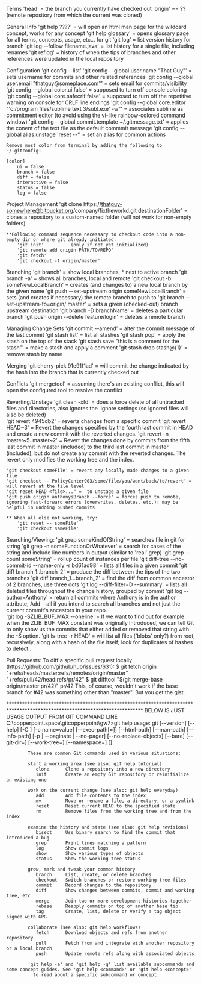 Terms
	'head' = the branch you currently have checked out
	'origin' == ?? (remote repository from which the current was cloned)

General Info
	'git help ????' = will open an html man page for the wildcard concept, works for any concept
	'git help glossary' = opens glossary page for all terms, concepts, usage, etc... for git
	'git log' = list version history for branch
	'git log --follow filename.java' = list history for a single file, including renames
	'git reflog' = history of when the tips of branches and other references were updated in the local repository

Configuration
	'git config --list'
	'git config --global user.name "That Guy"' = sets username for commits and other related references
	'git config --global user.email "thatguy@someplace.com"' = sets email for commits/visibility
	'git config --global color.ui false' = supposed to turn off console coloring
	'git config --global core.safecrlf false' = supposed to turn off the repetitive warning on console for CRLF line endings
	'git config --global core.editor "'c:/program files/sublime text 3/subl.exe' -w"' = associates sublime as commitment editor (to avoid using the vi-like rainbow-colored command window)
	'git config --global commit.template ~/.gitmessage.txt' = applies the conent of the text file as the default commmit message
 	'git config --global alias.unstage 'reset --'' = set an alias for common actions

 	Remove most color from terminal by adding the following to ~/.gitconfig:

 	[color]    
	    ui = false
	    branch = false
	    diff = false
	    interactive = false
	    status = false
	    log = false

Project Management
	'git clone https://thatguy-somewhere@bitbucket.org/company/fixtheworkd.git destinationFolder' = clones a repository to a custom-named folder (will not work for non-empty folders)	

	**Following command sequence necessary to checkout code into a non-empty dir or where git already initiated:
		'git init'			(only if not yet initialized)
		'git remote add origin PATH/TO/REPO'
		'git fetch'
		'git checkout -t origin/master'

Branching
	'git branch' = show local branches, * next to active branch
	'git branch -a' = shows all branches, local and remote
	'git checkout -b someNewLocalBranch' = creates (and changes to) a new local branch by the given name
	'git push --set-upstream origin someNewLocalBranch' = sets (and creates if necessary) the remote branch to push to
	'git branch --set-upstream-to=origin/<branch> master' = sets a given (checked-out) branch upstream destination
	'git branch -D branchName' = deletes a particular branch
	'git push origin --delete feature/login' = deletes a remote branch

Managing Change Sets
	'git commit --amend' = alter the commit message of the last commit
	'git stash list' = list all stashes
	'git stash pop' = apply the stash on the top of the stack
	'git stash save "this is a comment for the stash"' = make a stash and apply a comment
	'git stash drop stash@{1}' = remove stash by name

Merging
	'git cherry-pick 91e91f1ad' = will commit the change indicated by the hash into the branch that is currently checked out

Conflicts
  'git mergetool' = assuming there's an existing conflict, this will open the configured tool to resolve the conflict

Reverting/Unstage
	'git clean -xfd' = does a force delete of all untracked files and directories, also ignores the .ignore settings (so ignored files will also be deleted)  
	'git revert 4945db2' = reverts changes from a specific commit
	'git revert HEAD~3' = Revert the changes specified by the fourth last commit in HEAD and create a new commit with the reverted changes.
	'git revert -n master~5..master~2' = Revert the changes done by commits from the fifth last commit in master (included) to the third last commit in 
		master (included), but do not create any commit with the reverted changes. The revert only modifies the working tree and the index.

	'git checkout someFile' = revert any locally made changes to a given file
	'git checkout -- PolicyCenter903/some/file/you/want/back/to/revert' = will revert at the file level
	'git reset HEAD <file>..." =  to unstage a given file
	'git push origin anthonysBranch --force' = forces push to remote, ignoring fast-forward errors (overwrites, deletes, etc.); may be helpful in undoing pushed commits

	** When all else not working, try:
		'git reset -- someFile'
  		'git checkout sameFile'

Searching/Viewing:
	'git grep someKindOfString' = searches file in git for string
	'git grep -n someFunctionOrWhatever' = search for cases of the string and include line numbers in output (similar to 'real' grep)
	'git grep --count someString' = rollup count of instances per file
	'git diff-tree --no-commit-id --name-only -r bd61ad98' = lists all files in a given commit
	'git diff branch_1..branch_2' = produce the diff between the tips of the two branches
	'git diff branch_1...branch_2' = find the diff from common ancestor of 2 branches, use three dots
	'git log --diff-filter=D --summary' = lists all deleted files throughout the change history, grouped by commit
	'git log --author=Anthony' = return all commits where Anthony is in the author attribute; Add --all if you intend to search all branches and not just the current commit's ancestors in your repo.	
	'git log -SZLIB_BUF_MAX --oneline' = If we want to find out for example when the ZLIB_BUF_MAX constant was originally introduced,
		we can tell Git to only show us the commits that either added or removed that string with the -S option.
	'git ls-tree -r HEAD' = will list all files ('blobs' only?) from root, recursively, along with a hash of the file itself; look for duplicates of hashes to detect..

Pull Requests:
	To diff a specific pull request locally (https://github.com/github/hub/issues/631):
		$ git fetch origin "+refs/heads/master:refs/remotes/origin/master" "+refs/pull/42/head:refs/pr/42"
		$ git difftool "$(git merge-base origin/master pr/42)" pr/42
		This, of course, wouldn't work if the base branch for #42 was something other than "master". But you get the gist.


*************************************************************************************************************************** BELOW IS JUST USAGE OUTPUT FROM GIT COMMAND LINE 
            C:\copperpoint.space\gitcopperpoint\gw7>git help
            usage: git [--version] [--help] [-C <path>] [-c name=value]
                       [--exec-path[=<path>]] [--html-path] [--man-path] [--info-path]
                       [-p | --paginate | --no-pager] [--no-replace-objects] [--bare]
                       [--git-dir=<path>] [--work-tree=<path>] [--namespace=<name>]
                       <command> [<args>]

            These are common Git commands used in various situations:

            start a working area (see also: git help tutorial)
               clone      Clone a repository into a new directory
               init       Create an empty Git repository or reinitialize an existing one

            work on the current change (see also: git help everyday)
               add        Add file contents to the index
               mv         Move or rename a file, a directory, or a symlink
               reset      Reset current HEAD to the specified state
               rm         Remove files from the working tree and from the index

            examine the history and state (see also: git help revisions)
               bisect     Use binary search to find the commit that introduced a bug
               grep       Print lines matching a pattern
               log        Show commit logs
               show       Show various types of objects
               status     Show the working tree status

            grow, mark and tweak your common history
               branch     List, create, or delete branches
               checkout   Switch branches or restore working tree files
               commit     Record changes to the repository
               diff       Show changes between commits, commit and working tree, etc
               merge      Join two or more development histories together
               rebase     Reapply commits on top of another base tip
               tag        Create, list, delete or verify a tag object signed with GPG

            collaborate (see also: git help workflows)
               fetch      Download objects and refs from another repository
               pull       Fetch from and integrate with another repository or a local branch
               push       Update remote refs along with associated objects
            
            'git help -a' and 'git help -g' list available subcommands and some concept guides. See 'git help <command>' or 'git help <concept>'
              to read about a specific subcommand or concept.
